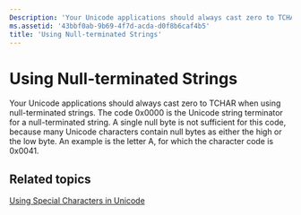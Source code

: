 ```yaml
---
Description: 'Your Unicode applications should always cast zero to TCHAR when using null-terminated strings.'
ms.assetid: '43bbf0ab-9b69-4f7d-acda-d0f8b6caf4b5'
title: 'Using Null-terminated Strings'
---
```


# Using Null-terminated Strings

Your Unicode applications should always cast zero to TCHAR when using null-terminated strings. The code 0x0000 is the Unicode string terminator for a null-terminated string. A single null byte is not sufficient for this code, because many Unicode characters contain null bytes as either the high or the low byte. An example is the letter A, for which the character code is 0x0041.

## Related topics

<dl> <dt>

[Using Special Characters in Unicode](using-special-characters-in-unicode.md)
</dt> </dl>

 

 



